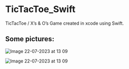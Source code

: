 # TicTacToe_Swift
TicTacToe / X’s &amp; O’s Game created in xcode using Swift.

## Some pictures:
![Image 22-07-2023 at 13 09](https://github.com/Seancully/TicTacToe_Swift/assets/91594677/ad288902-aa27-4a2e-9e20-275a86f04d28)

![Image 22-07-2023 at 13 09](https://github.com/Seancully/TicTacToe_Swift/assets/91594677/e228c6aa-2565-42cd-8107-a4ec93002d00)



